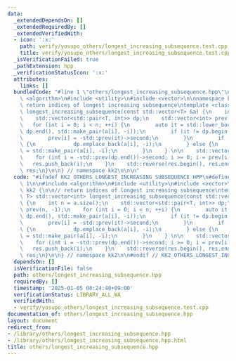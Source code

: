 ```yaml
---
data:
  _extendedDependsOn: []
  _extendedRequiredBy: []
  _extendedVerifiedWith:
  - icon: ':x:'
    path: verify/yosupo_others/longest_increasing_subsequence.test.cpp
    title: verify/yosupo_others/longest_increasing_subsequence.test.cpp
  _isVerificationFailed: true
  _pathExtension: hpp
  _verificationStatusIcon: ':x:'
  attributes:
    links: []
  bundledCode: "#line 1 \"others/longest_increasing_subsequence.hpp\"\n\n\n\n#include\
    \ <algorithm>\n#include <utility>\n#include <vector>\n\nnamespace kk2 {\n\n//\
    \ return indices of longest increasing subsequence\ntemplate <class T> std::vector<int>\
    \ longest_increasing_subsequence(const std::vector<T> &a) {\n    int n = a.size();\n\
    \    std::vector<std::pair<T, int>> dp;\n    std::vector<int> prev(n, -1);\n \
    \   for (int i = 0; i < n; ++i) {\n        auto it = std::lower_bound(dp.begin(),\
    \ dp.end(), std::make_pair(a[i], -i));\n        if (it != dp.begin()) {\n    \
    \        prev[i] = -std::prev(it)->second;\n        }\n        if (it == dp.end())\
    \ {\n            dp.emplace_back(a[i], -i);\n        } else {\n            *it\
    \ = std::make_pair(a[i], -i);\n        }\n    } \n\n    std::vector<int> res;\n\
    \    for (int i = -std::prev(dp.end())->second; i >= 0; i = prev[i]) {\n     \
    \   res.push_back(i);\n    }\n    std::reverse(res.begin(), res.end());\n    return\
    \ res;\n}\n\n} // namespace kk2\n\n\n"
  code: "#ifndef KK2_OTHERS_LONGEST_INCREASING_SUBSEQUENCE_HPP\n#define KK2_OTHERS_LONGEST_INCREASING_SUBSEQUENCE_HPP\
    \ 1\n\n#include <algorithm>\n#include <utility>\n#include <vector>\n\nnamespace\
    \ kk2 {\n\n// return indices of longest increasing subsequence\ntemplate <class\
    \ T> std::vector<int> longest_increasing_subsequence(const std::vector<T> &a)\
    \ {\n    int n = a.size();\n    std::vector<std::pair<T, int>> dp;\n    std::vector<int>\
    \ prev(n, -1);\n    for (int i = 0; i < n; ++i) {\n        auto it = std::lower_bound(dp.begin(),\
    \ dp.end(), std::make_pair(a[i], -i));\n        if (it != dp.begin()) {\n    \
    \        prev[i] = -std::prev(it)->second;\n        }\n        if (it == dp.end())\
    \ {\n            dp.emplace_back(a[i], -i);\n        } else {\n            *it\
    \ = std::make_pair(a[i], -i);\n        }\n    } \n\n    std::vector<int> res;\n\
    \    for (int i = -std::prev(dp.end())->second; i >= 0; i = prev[i]) {\n     \
    \   res.push_back(i);\n    }\n    std::reverse(res.begin(), res.end());\n    return\
    \ res;\n}\n\n} // namespace kk2\n\n#endif // KK2_OTHERS_LONGEST_INCREASING_SUBSEQUENCE_HPP\n"
  dependsOn: []
  isVerificationFile: false
  path: others/longest_increasing_subsequence.hpp
  requiredBy: []
  timestamp: '2025-01-05 08:24:48+09:00'
  verificationStatus: LIBRARY_ALL_WA
  verifiedWith:
  - verify/yosupo_others/longest_increasing_subsequence.test.cpp
documentation_of: others/longest_increasing_subsequence.hpp
layout: document
redirect_from:
- /library/others/longest_increasing_subsequence.hpp
- /library/others/longest_increasing_subsequence.hpp.html
title: others/longest_increasing_subsequence.hpp
---
```

